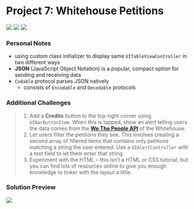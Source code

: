 # Project 7: Whitehouse Petitions

[![](https://img.shields.io/badge/Hacking%20with%20iOS-2019.10.26-36A9AE?logo=gumroad)](https://www.hackingwithswift.com/store/hacking-with-ios) [![](https://img.shields.io/badge/Xcode-11.2-3d8af0?logo=xcode)](#) [![](https://img.shields.io/badge/Swift-5.1-FA7343?logo=swift)](#)

### Personal Notes
- using custom class initializer to display same `UITableViewController` in two different ways
- **JSON** (JavaScript Object Notation) is a popular, compact option for sending and receiving data
- `Codable` protocol parses JSON natively
    - consists of `Encodable` and `Decodable` protocols

### Additional Challenges
> 1. Add a **Credits** button to the top-right corner using `UIBarButtonItem`. When this is tapped, show an alert telling users the data comes from the [**We The People API**](https://petitions.whitehouse.gov/developers) of the Whitehouse.
> 2. Let users filter the petitions they see. This involves creating a second array of filtered items that contains only petitions matching a string the user entered. Use a `UIAlertController` with a text field to let them enter that string.
> 3. Experiment with the HTML – this isn’t a HTML or CSS tutorial, but you can find lots of resources online to give you enough knowledge to tinker with the layout a little.

### Solution Preview
<img src="https://user-images.githubusercontent.com/4438390/71550733-182a7600-29a5-11ea-8ff2-f09b432170ad.png">
